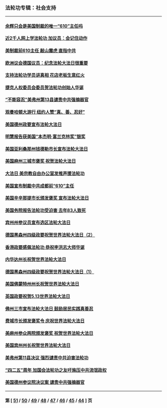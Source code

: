 ### 法轮功专辑：社会支持
---
#### [余辉只会是美国制裁的唯一“610”主任吗](../../pages/nf4386/n12972837.md?06010430) 
#### [近2千人网上学法轮功 加议员：会记住动作](../../pages/nf4386/n12972642.md?06010430) 
#### [美制裁前610主任 敲山震虎 直指中共](../../pages/nf4386/n12968555.md?06010430) 
#### [欧洲议会德国议员：纪念法轮大法日很重要](../../pages/nf4386/n12965367.md?06010430) 
#### [支持法轮功学员讲真相 花店老板生意红火](../../pages/nf4386/n12963056.md?06010430) 
#### [捷克人权委员会委员贺法轮功创始人华诞](../../pages/nf4386/n12960301.md?06010430) 
#### [“不能容忍”美弗州第13县谴责中共强摘器官](../../pages/nf4386/n12958610.md?06010430) 
#### [观曼哈顿大游行 纽约人赞“真、善、忍好”](../../pages/nf4386/n12956249.md?06010430) 
#### [美国德州政要宣布法轮大法日](../../pages/nf4386/n12958567.md?06010430) 
#### [明慧报告获美国“本杰明‧富兰克林奖”银奖](../../pages/nf4386/n12955404.md?06010430) 
#### [美国亚利桑那州钱德勒市长宣布法轮大法日](../../pages/nf4386/n12953813.md?06010430) 
#### [美国麻州三城市褒奖 祝贺法轮大法日](../../pages/nf4386/n12953756.md?06010430) 
#### [大法日 美宗教自由办公室发推声援法轮功](../../pages/nf4386/n12950669.md?06010430) 
#### [美国宣布制裁中共成都前“610”主任](../../pages/nf4386/n12943654.md?06010430) 
#### [美国辛辛那提市长颁发褒奖 宣布法轮大法日](../../pages/nf4386/n12948869.md?06010430) 
#### [美国务院报告法轮功受迫害 去年83人致死](../../pages/nf4386/n12944350.md?06010430) 
#### [宾州州参议员宣布选区法轮大法日](../../pages/nf4386/n12939844.md?06010430) 
#### [德国黑森州四级政要祝贺世界法轮大法日（2）](../../pages/nf4386/n12937571.md?06010430) 
#### [香港政要感佩法轮功 恭祝李洪志大师华诞](../../pages/nf4386/n12937400.md?06010430) 
#### [内华达州长祝贺世界法轮大法日](../../pages/nf4386/n12936785.md?06010430) 
#### [德国黑森州四级政要祝贺世界法轮大法日（1）](../../pages/nf4386/n12934877.md?06010430) 
#### [美国佛蒙特州州长祝贺世界法轮大法日](../../pages/nf4386/n12935031.md?06010430) 
#### [英国政要祝贺5.13世界法轮大法日](../../pages/nf4386/n12934700.md?06010430) 
#### [佛州三市宣布法轮大法日 鼓励居民实践真善忍](../../pages/nf4386/n12934466.md?06010430) 
#### [费城市长颁发褒奖令 庆祝世界法轮大法日](../../pages/nf4386/n12928833.md?06010430) 
#### [美麻州参众两院颁发褒奖 祝贺世界法轮大法日](../../pages/nf4386/n12928372.md?06010430) 
#### [美国宾州州长祝贺世界法轮大法日](../../pages/nf4386/n12928310.md?06010430) 
#### [美弗州第11县决议 强烈谴责中共迫害法轮功](../../pages/nf4386/n12925015.md?06010430) 
#### [“四二五”周年 加国会法轮功之友吁施压中共流氓政权](../../pages/nf4386/n12896250.md?06010430) 
#### [美国德州参议院决议案 谴责中共强摘器官](../../pages/nf4386/n12924452.md?06010430) 

---
#### 第 [ [51](./51.md?06010430) / [50](./50.md?06010430) / [49](./49.md?06010430) / [48](./48.md?06010430) / [47](./47.md?06010430) / [46](./46.md?06010430) / [45](./45.md?06010430) / [44](./44.md?06010430) ] 页
